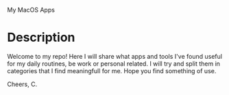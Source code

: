 My MacOS Apps
# Description

Welcome to my repo!
Here I will share what apps and tools I've found useful for my daily routines, be work or personal related.
I will try and split them in categories that I find meaningfull for me.
Hope you find something of use.

Cheers,
C.